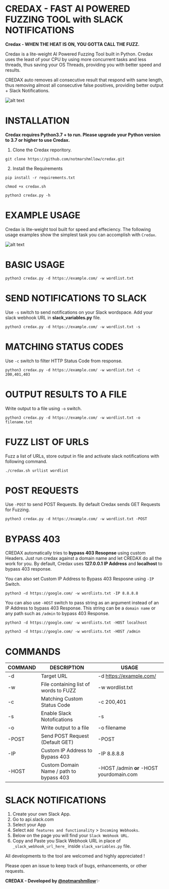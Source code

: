 # CREDAX - FAST AI POWERED FUZZING TOOL with SLACK NOTIFICATIONS
**Credax - WHEN THE HEAT IS ON, YOU GOTTA CALL THE FUZZ.**


Credax is a lite-weight AI Powered Fuzzing Tool built in Python. Credax uses the least of your CPU by using more concurrent tasks and less threads, thus saving your OS Threads, providing you with better speed and results.

CREDAX auto removes all consecutive result that respond with same length, thus removing almost all consecutive false positives, providing better output + Slack Notifications. 

![alt text](https://github.com/notmarshmllow/credax/blob/main/CREDAX.gif)

# INSTALLATION

**Credax requires Python3.7 + to run. Please upgrade your Python version to 3.7 or higher to use Credax.**

1. Clone the Credax reporitory.

`git clone https://github.com/notmarshmllow/credax.git`

2. Install the Requirements

`pip install -r requirements.txt`

`chmod +x credax.sh`

`python3 credax.py -h`

# EXAMPLE USAGE

Credax is lite-weight tool built for speed and effeciency. 
The following usage examples show the simplest task you can accomplish with `Credax`.
  
  
  ![alt text](https://github.com/notmarshmllow/credax/blob/main/image_credax.png?raw=True)
  
  
  
 # BASIC USAGE
  
  `python3 credax.py -d https://example.com/ -w wordlist.txt`
  
 # SEND NOTIFICATIONS TO SLACK
 Use `-s` switch to send notifications on your Slack wordspace. Add your slack webhook URL in **slack_variables.py** file.
  
  `python3 credax.py -d https://example.com/ -w wordlist.txt -s`
  
  # MATCHING STATUS CODES
  Use `-c` switch to filter HTTP Status Code from response. 
   
  `python3 credax.py -d https://example.com/ -w wordlist.txt -c 200,401,403`
  
  # OUTPUT RESULTS TO A FILE
  Write output to a file using `-o` switch.
  
  `python3 credax.py -d https://example.com/ -w wordlist.txt -o filename.txt`
  
  # FUZZ LIST OF URLS
  
  Fuzz a list of URLs, store output in file and activate slack notifications with following command.
  
  `./credax.sh urllist wordlist`
  
  # POST REQUESTS
  
  Use `-POST` to send POST Requests. By default Credax sends GET Requests for Fuzzing.
  
  `python3 credax.py -d https://example.com/ -w wordlist.txt -POST`
  
  # BYPASS 403
 
 CREDAX automatically tries to **bypass 403 Resopnse** using custom Headers. Just run credax against a domain name and let CREDAX do all the work for you.
 By default, Credax uses **127.0.0.1 IP Address** and **localhost** to bypass 403 response. 
 
 You can also set Custom IP Address to Bypass 403 Resposne using `-IP` Switch. 
 
 `python3 -d https://google.com/ -w wordlists.txt -IP 8.8.8.8`
 
 You can also use `-HOST` switch to pass string as an argument instead of an IP Address to bypass 403 Response. This string can be a `domain name` or any path such as `/admin` to bypass 403 Response.
 
 `python3 -d https://google.com/ -w wordlists.txt -HOST localhost`
 
 `python3 -d https://google.com/ -w wordlists.txt -HOST /admin`
 
 # COMMANDS
 
 COMMAND | DESCRIPTION | USAGE
 --------|-------------|-------
  -d | Target URL | -d https://example.com/ 
 -w | File containing list of words to FUZZ | -w wordlist.txt
 -c | Matching Custom Status Code | -c 200,401
 -s | Enable Slack Notofications | -s
 -o | Write output to a file | -o filename
 -POST | Send POST Request (Default GET) | -POST
 -IP | Custom IP Address to Bypass 403 | -IP 8.8.8.8
 -HOST | Custom Domain Name / path to bypass 403 | -HOST /admin **or** -HOST yourdomain.com
  
  
  
  # SLACK NOTIFICATIONS
  
1. Create your own Slack App.
2. Go to api.slack.com
3. Select your App
4. Select `Add features and functionality` > `Incoming Webhooks`.
5. Below on the page you will find your `Slack Webhook URL`.
6. Copy and Paste you Slack Webhook URL in place of `_slack_webhook_url_here_` inside `slack_variables.py` file.


All developments to the tool are welcomed and highly appreciated ! 

Please open an issue to keep track of bugs, enhancements, or other requests.





**CREDAX - Developed by [@notmarshmllow](https://twitter.com/notmarshmllow)**:sparkles:
